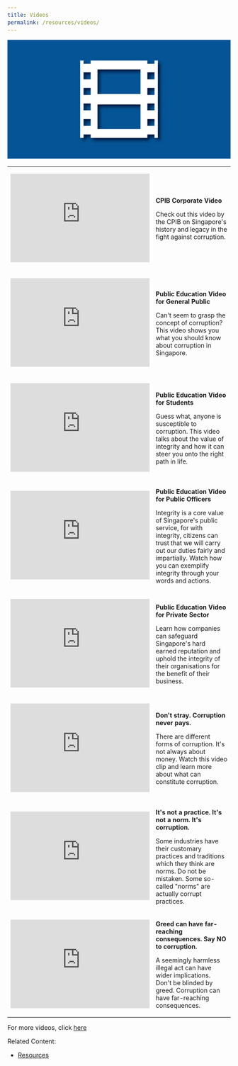 ```yaml
---
title: Videos
permalink: /resources/videos/
---
```


<img src="/images/resource_videos1.jpg" alt="Videos">

<table>

  <tr>
  <td><p><iframe width="314" height="200" src="https://www.youtube.com/embed/MzUAm9foAxw" title="YouTube video player" frameborder="0" allow="accelerometer; autoplay; clipboard-write; encrypted-media; gyroscope; picture-in-picture" allowfullscreen></iframe></p></td>
    <td>
      <p><b>CPIB Corporate Video</b></p>
      <p>Check out this video by the CPIB on Singapore's history and legacy in the fight against corruption.</p>
    </td>
  </tr>

  <tr>
    <td><p><iframe width="314" height="200" src="https://www.youtube.com/embed/od05jBizUWM" title="YouTube video player" frameborder="0" allow="accelerometer; autoplay; clipboard-write; encrypted-media; gyroscope; picture-in-picture" allowfullscreen></iframe></p></td>
    <td>
      <p><b>Public Education Video for General Public</b></p>
      <p>Can't seem to grasp the concept of corruption? This video shows you what you should know about corruption in Singapore.</p>
    </td>
  </tr>

  <tr>
    <td><p><iframe width="314" height="200" src="https://www.youtube.com/embed/1HU4C0rzFME" title="YouTube video player" frameborder="0" allow="accelerometer; autoplay; clipboard-write; encrypted-media; gyroscope; picture-in-picture" allowfullscreen></iframe></p></td>
    <td>
      <p><b>Public Education Video for Students</b></p>
      <p>Guess what, anyone is susceptible to corruption. This video talks about the value of integrity and how it can steer you onto the right path in life.</p>
    </td>
  </tr>

  <tr>
    <td><p><iframe width="314" height="200" src="https://www.youtube.com/embed/EkRqDWd-xnI" title="YouTube video player" frameborder="0" allow="accelerometer; autoplay; clipboard-write; encrypted-media; gyroscope; picture-in-picture" allowfullscreen></iframe></p></td>
    <td>
      <p><b>Public Education Video for Public Officers</b></p>
      <p>Integrity is a core value of Singapore's public service, for with integrity, citizens can trust that we will carry out our duties fairly and impartially. Watch how you can exemplify integrity through your words and actions.</p>
    </td>
  </tr>

  <tr>
    <td><p><iframe width="314" height="200" src="https://www.youtube.com/embed/U-dn5e_h2XM" title="YouTube video player" frameborder="0" allow="accelerometer; autoplay; clipboard-write; encrypted-media; gyroscope; picture-in-picture" allowfullscreen></iframe></p></td>
    <td>
      <p><b>Public Education Video for Private Sector</b></p>
      <p>Learn how companies can safeguard Singapore's hard earned reputation and uphold the integrity of their organisations for the benefit of their business.</p>
    </td>
  </tr>

  <tr>
    <td><p><iframe width="314" height="200" src="https://www.youtube.com/embed/ZiEPervPve0" title="YouTube video player" frameborder="0" allow="accelerometer; autoplay; clipboard-write; encrypted-media; gyroscope; picture-in-picture" allowfullscreen></iframe></p></td>
    <td>
      <p><b>Don't stray. Corruption never pays.</b></p>
      <p>There are different forms of corruption. It's not always about money. Watch this video clip and learn more about what can constitute corruption.</p>
    </td>
  </tr>

  <tr>
    <td><p><iframe width="314" height="200" src="https://www.youtube.com/embed/OdET23-PMRI" title="YouTube video player" frameborder="0" allow="accelerometer; autoplay; clipboard-write; encrypted-media; gyroscope; picture-in-picture" allowfullscreen></iframe></p></td>
    <td>
      <p><b>It's not a practice. It's not a norm. It's corruption.</b></p>
      <p>Some industries have their customary practices and traditions which they think are norms. Do not be mistaken. Some so-called "norms" are actually corrupt practices.</p>
    </td>
  </tr>

  <tr>
    <td><p><iframe width="314" height="200" src="https://www.youtube.com/embed/AhirJKg5EEM" title="YouTube video player" frameborder="0" allow="accelerometer; autoplay; clipboard-write; encrypted-media; gyroscope; picture-in-picture" allowfullscreen></iframe></p></td>
    <td>
      <p><b>Greed can have far-reaching consequences. Say NO to corruption.</b></p>
      <p>A seemingly harmless illegal act can have wider implications. Don't be blinded by greed. Corruption can have far-reaching consequences.</p>
    </td>
  </tr>

</table>

For more videos, click <a href="https://www.youtube.com/user/CPIBsingapore" target="_blank">here</a>


Related Content:

* [Resources](/about-corruption/prevention-and-education/resources/)
